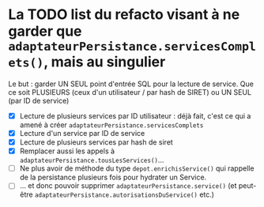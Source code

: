 # La TODO list du refacto visant à ne garder que `adaptateurPersistance.servicesComplets()`, mais au singulier

Le but : garder UN SEUL point d'entrée SQL pour la lecture de service.
Que ce soit PLUSIEURS (ceux d'un utilisateur / par hash de SIRET) ou UN SEUL (par ID de service)

- [x] Lecture de plusieurs services par ID utilisateur : déjà fait, c'est ce qui a amené à créer `adaptateurPersistance.servicesComplets`
- [x] Lecture d'un service par ID de service
- [x] Lecture de plusieurs services par hash de siret
- [x] Remplacer aussi les appels à `adaptateurPersistance.tousLesServices()`…
- [ ] Ne plus avoir de méthode du type `depot.enrichisService()` qui rappelle de la persistance plusieurs fois pour hydrater un Service.
- [ ] … et donc pouvoir supprimer `adaptateurPersistance.service()` (et peut-être `adaptateurPersistance.autorisationsDuService()` etc.)
